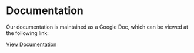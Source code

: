 # Documentation

Our documentation is maintained as a Google Doc, which can be viewed at the following link:

[View Documentation](https://docs.google.com/document/d/e/2PACX-1vR1VmXyHL9L0TRSmhgVQO6s2jTXFNj9VLeVe73__G8E75XW5aHEVl42j8oAp_qLofKvEfDJOk7JFvwr/pub)

